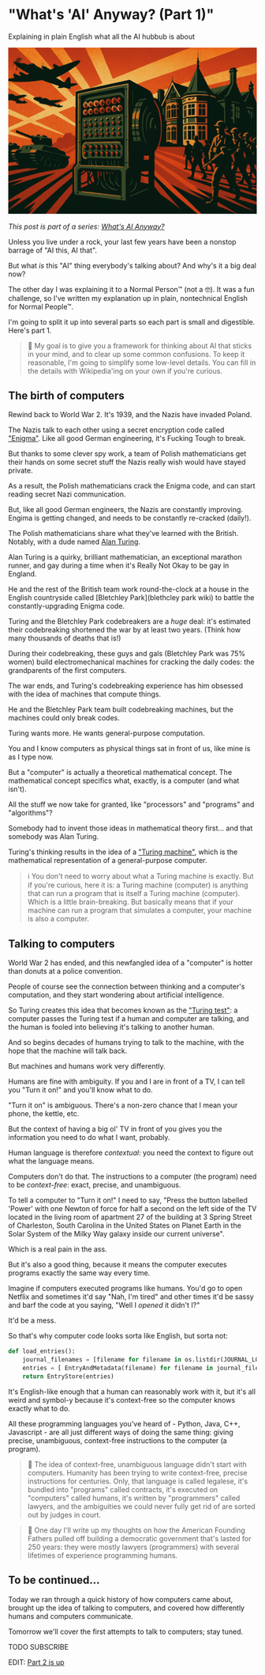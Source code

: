 <!------------------------- REFERENCE LINKS BLOCK ----------------------------------->
[TODO]: some-link
<!----------------------- END REFERENCE LINKS BLOCK --------------------------------->

"What's 'AI' Anyway? (Part 1)"
==============================
Explaining in plain English what all the AI hubbub is about

![](./images/image.png)

_This post is part of a series: [What's AI Anyway?](https://mieubrisse.substack.com/p/whats-ai-anyway)_

Unless you live under a rock, your last few years have been a nonstop barrage of "AI this, AI that".

But what _is_ this "AI" thing everybody's talking about? And why's it a big deal now?

The other day I was explaining it to a Normal Person™ (not a 🤓). It was a fun challenge, so I've written my explanation up in plain, nontechnical English for Normal People™.

I'm going to split it up into several parts so each part is small and digestible. Here's part 1.

> 👀 My goal is to give you a framework for thinking about AI that sticks in your mind, and to clear up some common confusions. To keep it reasonable, I'm going to simplify some low-level details. You can fill in the details with Wikipedia'ing on your own if you're curious.

The birth of computers
----------------------
Rewind back to World War 2. It's 1939, and the Nazis have invaded Poland.

The Nazis talk to each other using a secret encryption code called ["Enigma"](https://en.wikipedia.org/wiki/Enigma_machine). Like all good German engineering, it's Fucking Tough to break.

But thanks to some clever spy work, a team of Polish mathematicians get their hands on some secret stuff the Nazis really wish would have stayed private.

As a result, the Polish mathematicians crack the Enigma code, and can start reading secret Nazi communication.

But, like all good German engineers, the Nazis are constantly improving. Engima is getting changed, and needs to be constantly re-cracked (daily!).

The Polish mathematicians share what they've learned with the British. Notably, with a dude named [Alan Turing](https://en.wikipedia.org/wiki/Alan_Turing).

Alan Turing is a quirky, brilliant mathematician, an exceptional marathon runner, and gay during a time when it's Really Not Okay to be gay in England.

He and the rest of the British team work round-the-clock at a house in the English countryside called [Bletchley Park](blethcley park wiki) to battle the constantly-upgrading Enigma code.

Turing and the Bletchley Park codebreakers are a _huge_ deal: it's estimated their codebreaking shortened the war by at least two years. (Think how many thousands of deaths that is!)

During their codebreaking, these guys and gals (Bletchley Park was 75% women) build electromechanical machines for cracking the daily codes: the grandparents of the first computers.

The war ends, and Turing's codebreaking experience has him obsessed with the idea of machines that compute things. 

He and the Bletchley Park team built codebreaking machines, but the machines could only break codes.

Turing wants more. He wants general-purpose computation.

You and I know computers as physical things sat in front of us, like mine is as I type now.

But a "computer" is actually a theoretical mathematical concept. The mathematical concept specifics what, exactly, is a computer (and what isn't).

All the stuff we now take for granted, like "processors" and "programs" and "algorithms"?

Somebody had to invent those ideas in mathematical theory first... and that somebody was Alan Turing.

Turing's thinking results in the idea of a ["Turing machine"](https://en.wikipedia.org/wiki/Turing_machine), which is the mathematical representation of a general-purpose computer.

> ℹ️  You don't need to worry about what a Turing machine is exactly. But if you're curious, here it is: a Turing machine (computer) is anything that can run a program that is itself a Turing machine (computer). Which is a little brain-breaking. But basically means that if your machine can run a program that simulates a computer, your machine is also a computer.

Talking to computers
--------------------
World War 2 has ended, and this newfangled idea of a "computer" is hotter than donuts at a police convention.

People of course see the connection between thinking and a computer's computation, and they start wondering about artificial intelligence.

So Turing creates this idea that becomes known as the ["Turing test"](https://en.wikipedia.org/wiki/Turing_test): a computer passes the Turing test if a human and computer are talking, and the human is fooled into believing it's talking to another human.

And so begins decades of humans trying to talk to the machine, with the hope that the machine will talk back.

But machines and humans work very differently.

Humans are fine with ambiguity. If you and I are in front of a TV, I can tell you "Turn it on!" and you'll know what to do. 

"Turn it on" is ambiguous. There's a non-zero chance that I mean your phone, the kettle, etc.

But the context of having a big ol' TV in front of you gives you the information you need to do what I want, probably.

Human language is therefore _contextual_: you need the context to figure out what the language means.

Computers don't do that. The instructions to a computer (the program) need to be _context-free_: exact, precise, and unambiguous.

To tell a computer to "Turn it on!" I need to say, "Press the button labelled 'Power' with one Newton of force for half a second on the left side of the TV located in the living room of apartment 27 of the building at 3 Spring Street of Charleston, South Carolina in the United States on Planet Earth in the Solar System of the Milky Way galaxy inside our current universe".

Which is a real pain in the ass.

But it's also a good thing, because it means the computer executes programs exactly the same way every time. 

Imagine if computers executed programs like humans. You'd go to open Netflix and sometimes it'd say "Nah, I'm tired" and other times it'd be sassy and barf the code at you saying, "Well I _opened_ it didn't I?"

It'd be a mess.

So that's why computer code looks sorta like English, but sorta not: 

```python
def load_entries():
    journal_filenames = [filename for filename in os.listdir(JOURNAL_LOC) if os.path.isfile(os.path.join(JOURNAL_LOC, filename))]
    entries = [ EntryAndMetadata(filename) for filename in journal_filenames]
    return EntryStore(entries)
```

It's English-like enough that a human can reasonably work with it, but it's all weird and symbol-y because it's context-free so the computer knows exactly what to do.

All these programming languages you've heard of - Python, Java, C++, Javascript - are all just different ways of doing the same thing: giving precise, unambiguous, context-free instructions to the computer (a program).

> 🤔 The idea of context-free, unambiguous language didn't start with computers. Humanity has been trying to write context-free, precise instructions for centuries. Only, that language is called legalese, it's bundled into "programs" called contracts, it's executed on "computers" called humans, it's written by "programmers" called lawyers, and the ambiguities we could never fully get rid of are sorted out by judges in court.

> 💭 One day I'll write up my thoughts on how the American Founding Fathers pulled off building a democratic government that's lasted for 250 years: they were mostly lawyers (programmers) with several lifetimes of experience programming humans.

To be continued...
------------------
Today we ran through a quick history of how computers came about, brought up the idea of talking to computers, and covered how differently humans and computers communicate.

Tomorrow we'll cover the first attempts to talk to computers; stay tuned.

TODO SUBSCRIBE

EDIT: [Part 2 is up](https://mieubrisse.substack.com/p/whats-ai-anyway-part-2)

<!------------------ IG POST DESCRIPTION --------------------->
<!--
TODO

👉 Read the full article (link in bio)

#hashtag1 #hashtag2 #hashtag3
-->

<!-------------------- IG STORY TEXT ------------------------->
<!--
TODO
-->
